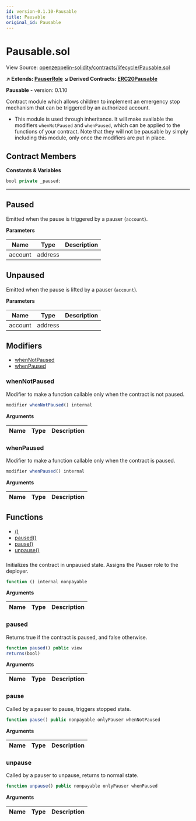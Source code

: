 ```yaml
---
id: version-0.1.10-Pausable
title: Pausable
original_id: Pausable
---
```


# Pausable.sol

View Source: [openzeppelin-solidity/contracts/lifecycle/Pausable.sol](../../openzeppelin-solidity/contracts/lifecycle/Pausable.sol)

**↗ Extends: [PauserRole](PauserRole.md)**
**↘ Derived Contracts: [ERC20Pausable](ERC20Pausable.md)**

**Pausable** - version: 0.1.10

Contract module which allows children to implement an emergency stop
mechanism that can be triggered by an authorized account.
 * This module is used through inheritance. It will make available the
modifiers `whenNotPaused` and `whenPaused`, which can be applied to
the functions of your contract. Note that they will not be pausable by
simply including this module, only once the modifiers are put in place.

## Contract Members
**Constants & Variables**

```js
bool private _paused;
```
---

## Paused

Emitted when the pause is triggered by a pauser (`account`).

**Parameters**

| Name        | Type           | Description  |
| ------------- |------------- | -----|
| account | address |  | 

## Unpaused

Emitted when the pause is lifted by a pauser (`account`).

**Parameters**

| Name        | Type           | Description  |
| ------------- |------------- | -----|
| account | address |  | 

## Modifiers

- [whenNotPaused](#whennotpaused)
- [whenPaused](#whenpaused)

### whenNotPaused

Modifier to make a function callable only when the contract is not paused.

```js
modifier whenNotPaused() internal
```

**Arguments**

| Name        | Type           | Description  |
| ------------- |------------- | -----|

### whenPaused

Modifier to make a function callable only when the contract is paused.

```js
modifier whenPaused() internal
```

**Arguments**

| Name        | Type           | Description  |
| ------------- |------------- | -----|

## Functions

- [()](#pausablesol)
- [paused()](#paused)
- [pause()](#pause)
- [unpause()](#unpause)

### 

Initializes the contract in unpaused state. Assigns the Pauser role
to the deployer.

```js
function () internal nonpayable
```

**Arguments**

| Name        | Type           | Description  |
| ------------- |------------- | -----|

### paused

Returns true if the contract is paused, and false otherwise.

```js
function paused() public view
returns(bool)
```

**Arguments**

| Name        | Type           | Description  |
| ------------- |------------- | -----|

### pause

Called by a pauser to pause, triggers stopped state.

```js
function pause() public nonpayable onlyPauser whenNotPaused 
```

**Arguments**

| Name        | Type           | Description  |
| ------------- |------------- | -----|

### unpause

Called by a pauser to unpause, returns to normal state.

```js
function unpause() public nonpayable onlyPauser whenPaused 
```

**Arguments**

| Name        | Type           | Description  |
| ------------- |------------- | -----|

